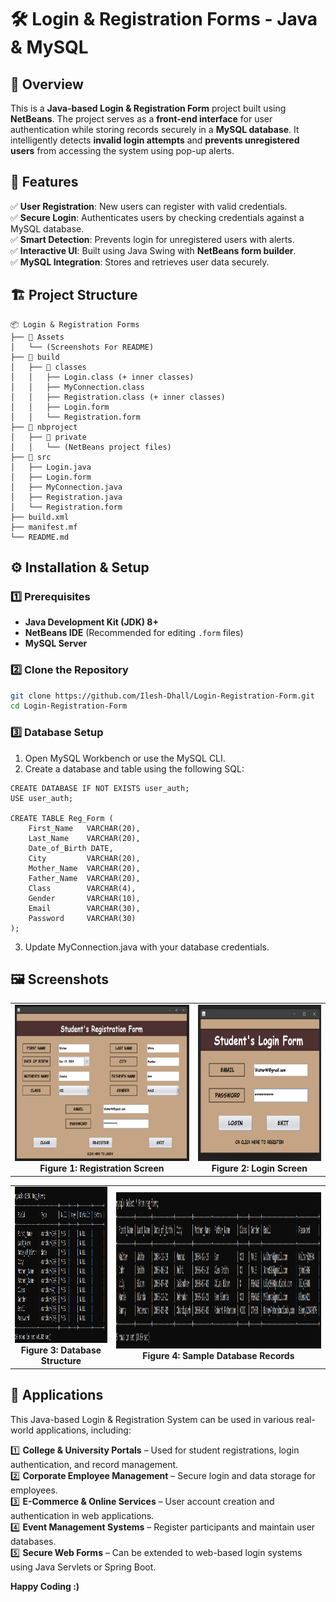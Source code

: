 # 🛠️ Login & Registration Forms - Java & MySQL

## 📌 Overview
This is a **Java-based Login & Registration Form** project built using **NetBeans**. The project serves as a **front-end interface** for user authentication while storing records securely in a **MySQL database**. It intelligently detects **invalid login attempts** and **prevents unregistered users** from accessing the system using pop-up alerts.

## 🎯 Features
✅ **User Registration**: New users can register with valid credentials.  
✅ **Secure Login**: Authenticates users by checking credentials against a MySQL database.  
✅ **Smart Detection**: Prevents login for unregistered users with alerts.  
✅ **Interactive UI**: Built using Java Swing with **NetBeans form builder**.  
✅ **MySQL Integration**: Stores and retrieves user data securely.  

## 🏗️ Project Structure
```
📦 Login & Registration Forms
├── 📂 Assets
│   └── (Screenshots For README)
├── 📂 build
│   ├── 📂 classes
│   │   ├── Login.class (+ inner classes)
│   │   ├── MyConnection.class
│   │   ├── Registration.class (+ inner classes)
│   │   ├── Login.form
│   │   └── Registration.form
├── 📂 nbproject
│   ├── 📂 private
│   │   └── (NetBeans project files)
├── 📂 src
│   ├── Login.java
│   ├── Login.form
│   ├── MyConnection.java
│   ├── Registration.java
│   └── Registration.form
├── build.xml
├── manifest.mf
└── README.md
```

## ⚙️ Installation & Setup
### 1️⃣ Prerequisites  
- **Java Development Kit (JDK) 8+**  
- **NetBeans IDE** (Recommended for editing `.form` files)  
- **MySQL Server**  

### 2️⃣ Clone the Repository  
```sh
git clone https://github.com/Ilesh-Dhall/Login-Registration-Form.git
cd Login-Registration-Form
```

### 3️⃣ Database Setup
1. Open MySQL Workbench or use the MySQL CLI.
2. Create a database and table using the following SQL:
```
CREATE DATABASE IF NOT EXISTS user_auth;
USE user_auth;

CREATE TABLE Reg_Form (
    First_Name   VARCHAR(20),
    Last_Name    VARCHAR(20),
    Date_of_Birth DATE,
    City         VARCHAR(20),
    Mother_Name  VARCHAR(20),
    Father_Name  VARCHAR(20),
    Class        VARCHAR(4),
    Gender       VARCHAR(10),
    Email        VARCHAR(30),
    Password     VARCHAR(30)
);
```
3. Update MyConnection.java with your database credentials.

## 🖼️ Screenshots
<table align="center">
  <tr>
    <td align="center">
      <img src="Login & Registration Forms/Assets/RegistrationUI.png" alt="Registration Screen" height="250">
      <br><b>Figure 1: Registration Screen</b>
    </td>
    <td align="center">
      <img src="Login & Registration Forms/Assets/LoginUI.png" alt="Login Screen" height="250">
      <br><b>Figure 2: Login Screen</b>
    </td>
  </tr>
</table>

<table align="center">
  <tr>
    <td align="center">
      <img src="Login & Registration Forms/Assets/DatabaseStructure.png" alt="Registration Screen" height="250">
      <br><b>Figure 3: Database Structure</b>
    </td>
    <td align="center">
      <img src="Login & Registration Forms/Assets/DatabaseRecords.png" alt="Login Screen" height="250">
      <br><b>Figure 4: Sample Database Records</b>
    </td>
  </tr>
</table>




## 🚀 Applications  
This Java-based Login & Registration System can be used in various real-world applications, including:  

1️⃣ **College & University Portals** – Used for student registrations, login authentication, and record management.  
2️⃣ **Corporate Employee Management** – Secure login and data storage for employees.  
3️⃣ **E-Commerce & Online Services** – User account creation and authentication in web applications.  
4️⃣ **Event Management Systems** – Register participants and maintain user databases.  
5️⃣ **Secure Web Forms** – Can be extended to web-based login systems using Java Servlets or Spring Boot.  

**Happy Coding :)**
